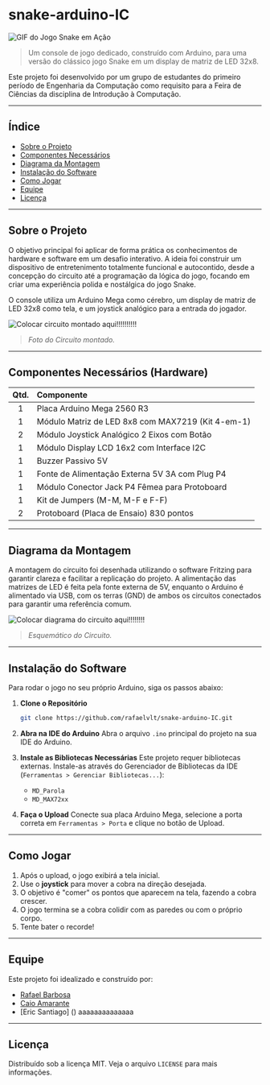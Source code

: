 # snake-arduino-IC
![GIF do Jogo Snake em Ação](https://upload.wikimedia.org/wikipedia/commons/5/55/Snake_can_be_completed.gif)
> Um console de jogo dedicado, construído com Arduino, para uma versão do clássico jogo Snake em um display de matriz de LED 32x8.

Este projeto foi desenvolvido por um grupo de estudantes do primeiro período de Engenharia da Computação como requisito para a Feira de Ciências da disciplina de Introdução à Computação.

---

## Índice

- [Sobre o Projeto](#sobre-o-projeto)
- [Componentes Necessários](#componentes-necessários-hardware)
- [Diagrama da Montagem](#diagrama-da-montagem)
- [Instalação do Software](#instalação-do-software)
- [Como Jogar](#como-jogar)
- [Equipe](#equipe)
- [Licença](#licença)

---

## Sobre o Projeto

O objetivo principal foi aplicar de forma prática os conhecimentos de hardware e software em um desafio interativo. A ideia foi construir um dispositivo de entretenimento totalmente funcional e autocontido, desde a concepção do circuito até a programação da lógica do jogo, focando em criar uma experiência polida e nostálgica do jogo Snake.

O console utiliza um Arduino Mega como cérebro, um display de matriz de LED 32x8 como tela, e um joystick analógico para a entrada do jogador.


![Colocar circuito montado aqui!!!!!!!!!!]()
> _Foto do Circuito montado._

---

## Componentes Necessários (Hardware)

| Qtd. | Componente |
| :--: | :--- |
| 1 | Placa Arduino Mega 2560 R3 |
| 1 | Módulo Matriz de LED 8x8 com MAX7219 (Kit 4-em-1) |
| 2 | Módulo Joystick Analógico 2 Eixos com Botão |
| 1 | Módulo Display LCD 16x2 com Interface I2C |
| 1 | Buzzer Passivo 5V |
| 1 | Fonte de Alimentação Externa 5V 3A com Plug P4 |
| 1 | Módulo Conector Jack P4 Fêmea para Protoboard |
| 1 | Kit de Jumpers (M-M, M-F e F-F) |
| 2 | Protoboard (Placa de Ensaio) 830 pontos |

---

## Diagrama da Montagem

A montagem do circuito foi desenhada utilizando o software Fritzing para garantir clareza e facilitar a replicação do projeto. A alimentação das matrizes de LED é feita pela fonte externa de 5V, enquanto o Arduino é alimentado via USB, com os terras (GND) de ambos os circuitos conectados para garantir uma referência comum.


![Colocar diagrama do circuito aqui!!!!!!!!]()

> _Esquemático do Circuito._

---

## Instalação do Software

Para rodar o jogo no seu próprio Arduino, siga os passos abaixo:

1.  **Clone o Repositório**
    ```sh
    git clone https://github.com/rafaelvlt/snake-arduino-IC.git
    ```

2.  **Abra na IDE do Arduino**
    Abra o arquivo `.ino` principal do projeto na sua IDE do Arduino.

3.  **Instale as Bibliotecas Necessárias**
    Este projeto requer bibliotecas externas. Instale-as através do Gerenciador de Bibliotecas da IDE (`Ferramentas > Gerenciar Bibliotecas...`):
    -   `MD_Parola`
    -   `MD_MAX72xx`

4.  **Faça o Upload**
    Conecte sua placa Arduino Mega, selecione a porta correta em `Ferramentas > Porta` e clique no botão de Upload.

---

## Como Jogar

1.  Após o upload, o jogo exibirá a tela inicial.
2.  Use o **joystick** para mover a cobra na direção desejada.
3.  O objetivo é "comer" os pontos que aparecem na tela, fazendo a cobra crescer.
4.  O jogo termina se a cobra colidir com as paredes ou com o próprio corpo.
5.  Tente bater o recorde!

---

## Equipe

Este projeto foi idealizado e construído por:

-   [Rafael Barbosa](https://github.com/rafaelvlt)
-   [Caio Amarante](https://github.com/IrineuACgasoso)
-   [Eric Santiago] ()
aaaaaaaaaaaaaa
---

## Licença

Distribuído sob a licença MIT. Veja o arquivo `LICENSE` para mais informações.
